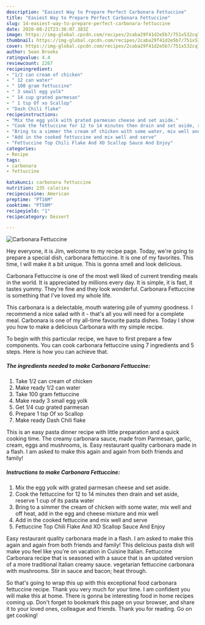 ```yaml
---
description: "Easiest Way to Prepare Perfect Carbonara Fettuccine"
title: "Easiest Way to Prepare Perfect Carbonara Fettuccine"
slug: 14-easiest-way-to-prepare-perfect-carbonara-fettuccine
date: 2020-08-21T23:36:07.383Z
image: https://img-global.cpcdn.com/recipes/2caba29f41d2e5b7/751x532cq70/carbonara-fettuccine-recipe-main-photo.jpg
thumbnail: https://img-global.cpcdn.com/recipes/2caba29f41d2e5b7/751x532cq70/carbonara-fettuccine-recipe-main-photo.jpg
cover: https://img-global.cpcdn.com/recipes/2caba29f41d2e5b7/751x532cq70/carbonara-fettuccine-recipe-main-photo.jpg
author: Sean Brooks
ratingvalue: 4.4
reviewcount: 2267
recipeingredient:
- "1/2 can cream of chicken"
- " 12 can water"
- " 100 gram fettuccine"
- " 3 small egg yolk"
- " 14 cup grated parmesan"
- " 1 tsp Of xo Scallop"
- "Dash Chili flake"
recipeinstructions:
- "Mix the egg yolk with grated parmesan cheese and set aside."
- "Cook the fettuccine for 12 to 14 minutes then drain and set aside, reserve 1 cup of its pasta water"
- "Bring to a simmer the cream of chicken with some water, mix well and off heat, add in the egg and cheese mixture and mix well"
- "Add in the cooked fettuccine and mix well and serve"
- "Fettuccine Top Chili Flake And XO Scallop Sauce And Enjoy"
categories:
- Recipe
tags:
- carbonara
- fettuccine

katakunci: carbonara fettuccine 
nutrition: 235 calories
recipecuisine: American
preptime: "PT16M"
cooktime: "PT50M"
recipeyield: "1"
recipecategory: Dessert

---
```



![Carbonara Fettuccine](https://img-global.cpcdn.com/recipes/2caba29f41d2e5b7/751x532cq70/carbonara-fettuccine-recipe-main-photo.jpg)

Hey everyone, it is Jim, welcome to my recipe page. Today, we're going to prepare a special dish, carbonara fettuccine. It is one of my favorites. This time, I will make it a bit unique. This is gonna smell and look delicious.

Carbonara Fettuccine is one of the most well liked of current trending meals in the world. It is appreciated by millions every day. It is simple, it is fast, it tastes yummy. They're fine and they look wonderful. Carbonara Fettuccine is something that I've loved my whole life.

This carbonara is a delectable, mouth watering pile of yummy goodness. I recommend a nice salad with it - that&#39;s all you will need for a complete meal. Carbonara is one of my all-time favourite pasta dishes. Today I show you how to make a delicious Carbonara with my simple recipe.


To begin with this particular recipe, we have to first prepare a few components. You can cook carbonara fettuccine using 7 ingredients and 5 steps. Here is how you can achieve that.

<!--inarticleads1-->

##### The ingredients needed to make Carbonara Fettuccine:

1. Take 1/2 can cream of chicken
1. Make ready  1/2 can water
1. Take  100 gram fettuccine
1. Make ready  3 small egg yolk
1. Get  1/4 cup grated parmesan
1. Prepare  1 tsp Of xo Scallop
1. Make ready Dash Chili flake


This is an easy pasta dinner recipe with little preparation and a quick cooking time. The creamy carbonara sauce, made from Parmesan, garlic, cream, eggs and mushrooms, is. Easy restaurant quality carbonara made in a flash. I am asked to make this again and again from both friends and family! 

<!--inarticleads2-->

##### Instructions to make Carbonara Fettuccine:

1. Mix the egg yolk with grated parmesan cheese and set aside.
1. Cook the fettuccine for 12 to 14 minutes then drain and set aside, reserve 1 cup of its pasta water
1. Bring to a simmer the cream of chicken with some water, mix well and off heat, add in the egg and cheese mixture and mix well
1. Add in the cooked fettuccine and mix well and serve
1. Fettuccine Top Chili Flake And XO Scallop Sauce And Enjoy


Easy restaurant quality carbonara made in a flash. I am asked to make this again and again from both friends and family! This delicious pasta dish will make you feel like you&#39;re on vacation in Cuisine Italian. Fettuccine Carbonara recipe that is seasoned with a sauce that is an updated version of a more traditional Italian creamy sauce. vegetarian fettuccine carbonara with mushrooms. Stir in sauce and bacon; heat through. 

So that's going to wrap this up with this exceptional food carbonara fettuccine recipe. Thank you very much for your time. I am confident you will make this at home. There is gonna be interesting food in home recipes coming up. Don't forget to bookmark this page on your browser, and share it to your loved ones, colleague and friends. Thank you for reading. Go on get cooking!
